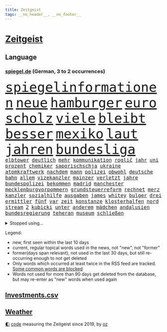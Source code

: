 ```yaml
---
title: Zeitgeist
tags: __no_header__, __no_footer__
---
```


# [Zeitgeist](https://oliz.io/zeitgeist/)

## Language

<h3><a href="https://www.spiegel.de" target="_blank">spiegel.de</a> (German, 3 to 2 occurrences)</h3>
<p style="font-family:monospace">
<span style="font-size:32pt"><a href="news_links.html#spiegelinformationen" class="current">spiegelinformationen</a></span>
<span style="font-size:32pt"><a href="news_links.html#neue" class="current">neue</a></span>
<span style="font-size:32pt"><a href="news_links.html#hamburger" class="current">hamburger</a></span>
<span style="font-size:32pt"><a href="news_links.html#euro" class="current">euro</a></span>
<span style="font-size:32pt"><a href="news_links.html#scholz" class="current">scholz</a></span>
<span style="font-size:32pt"><a href="news_links.html#viele" class="current">viele</a></span>
<span style="font-size:32pt"><a href="news_links.html#bleibt" class="current">bleibt</a></span>
<span style="font-size:32pt"><a href="news_links.html#besser" class="current">besser</a></span>
<span style="font-size:32pt"><a href="news_links.html#mexiko" class="current">mexiko</a></span>
<span style="font-size:32pt"><a href="news_links.html#laut" class="current">laut</a></span>
<span style="font-size:32pt"><a href="news_links.html#jahren" class="current">jahren</a></span>
<span style="font-size:32pt"><a href="news_links.html#bundesliga" class="current">bundesliga</a></span>
<br>
<span style="font-size:12pt"><a href="news_links.html#elbtower" class="new">elbtower</a></span>
<span style="font-size:12pt"><a href="news_links.html#deutlich" class="current">deutlich</a></span>
<span style="font-size:12pt"><a href="news_links.html#mehr" class="current">mehr</a></span>
<span style="font-size:12pt"><a href="news_links.html#kommunikation" class="new">kommunikation</a></span>
<span style="font-size:12pt"><a href="news_links.html#roglič" class="current">roglič</a></span>
<span style="font-size:12pt"><a href="news_links.html#jahr" class="current">jahr</a></span>
<span style="font-size:12pt"><a href="news_links.html#uni" class="current">uni</a></span>
<span style="font-size:12pt"><a href="news_links.html#prozent" class="current">prozent</a></span>
<span style="font-size:12pt"><a href="news_links.html#chemiker" class="new">chemiker</a></span>
<span style="font-size:12pt"><a href="news_links.html#saporischschja" class="current">saporischschja</a></span>
<span style="font-size:12pt"><a href="news_links.html#ukraine" class="current">ukraine</a></span>
<span style="font-size:12pt"><a href="news_links.html#atomkraftwerk" class="current">atomkraftwerk</a></span>
<span style="font-size:12pt"><a href="news_links.html#nachdem" class="current">nachdem</a></span>
<span style="font-size:12pt"><a href="news_links.html#mann" class="current">mann</a></span>
<span style="font-size:12pt"><a href="news_links.html#polizei" class="current">polizei</a></span>
<span style="font-size:12pt"><a href="news_links.html#obwohl" class="current">obwohl</a></span>
<span style="font-size:12pt"><a href="news_links.html#deutsche" class="current">deutsche</a></span>
<span style="font-size:12pt"><a href="news_links.html#bahn" class="current">bahn</a></span>
<span style="font-size:12pt"><a href="news_links.html#allem" class="current">allem</a></span>
<span style="font-size:12pt"><a href="news_links.html#vizekanzler" class="current">vizekanzler</a></span>
<span style="font-size:12pt"><a href="news_links.html#mainzer" class="new">mainzer</a></span>
<span style="font-size:12pt"><a href="news_links.html#verletzt" class="current">verletzt</a></span>
<span style="font-size:12pt"><a href="news_links.html#jahre" class="current">jahre</a></span>
<span style="font-size:12pt"><a href="news_links.html#bundespolizei" class="current">bundespolizei</a></span>
<span style="font-size:12pt"><a href="news_links.html#bekommen" class="current">bekommen</a></span>
<span style="font-size:12pt"><a href="news_links.html#madrid" class="current">madrid</a></span>
<span style="font-size:12pt"><a href="news_links.html#manchester" class="current">manchester</a></span>
<span style="font-size:12pt"><a href="news_links.html#mecklenburgvorpommern" class="current">mecklenburgvorpommern</a></span>
<span style="font-size:12pt"><a href="news_links.html#grundsteuerreform" class="new">grundsteuerreform</a></span>
<span style="font-size:12pt"><a href="news_links.html#rechnet" class="current">rechnet</a></span>
<span style="font-size:12pt"><a href="news_links.html#merz" class="current">merz</a></span>
<span style="font-size:12pt"><a href="news_links.html#kanzler" class="current">kanzler</a></span>
<span style="font-size:12pt"><a href="news_links.html#sozialhilfe" class="new">sozialhilfe</a></span>
<span style="font-size:12pt"><a href="news_links.html#ausgaben" class="current">ausgaben</a></span>
<span style="font-size:12pt"><a href="news_links.html#james" class="current">james</a></span>
<span style="font-size:12pt"><a href="news_links.html#whitey" class="new">whitey</a></span>
<span style="font-size:12pt"><a href="news_links.html#bulger" class="new">bulger</a></span>
<span style="font-size:12pt"><a href="news_links.html#drei" class="current">drei</a></span>
<span style="font-size:12pt"><a href="news_links.html#ermittler" class="current">ermittler</a></span>
<span style="font-size:12pt"><a href="news_links.html#fünf" class="current">fünf</a></span>
<span style="font-size:12pt"><a href="news_links.html#var" class="new">var</a></span>
<span style="font-size:12pt"><a href="news_links.html#zeit" class="current">zeit</a></span>
<span style="font-size:12pt"><a href="news_links.html#konstanze" class="new">konstanze</a></span>
<span style="font-size:12pt"><a href="news_links.html#klosterhalfen" class="new">klosterhalfen</a></span>
<span style="font-size:12pt"><a href="news_links.html#nord" class="current">nord</a></span>
<span style="font-size:12pt"><a href="news_links.html#stream" class="current">stream</a></span>
<span style="font-size:12pt"><a href="news_links.html#2" class="current">2</a></span>
<span style="font-size:12pt"><a href="news_links.html#kubicki" class="current">kubicki</a></span>
<span style="font-size:12pt"><a href="news_links.html#unter" class="current">unter</a></span>
<span style="font-size:12pt"><a href="news_links.html#anderem" class="current">anderem</a></span>
<span style="font-size:12pt"><a href="news_links.html#mädchen" class="current">mädchen</a></span>
<span style="font-size:12pt"><a href="news_links.html#andalusien" class="new">andalusien</a></span>
<span style="font-size:12pt"><a href="news_links.html#bundesregierung" class="current">bundesregierung</a></span>
<span style="font-size:12pt"><a href="news_links.html#teheran" class="current">teheran</a></span>
<span style="font-size:12pt"><a href="news_links.html#museum" class="current">museum</a></span>
<span style="font-size:12pt"><a href="news_links.html#schließen" class="current">schließen</a></span>
</p>
<details>
<summary>Stopped using...</summary>
<p class="former" style="font-size:12pt">
gründer(666) kollegen(666) cdupolitiker(665) erholung(665) freien(665) jens(665) kriminellen(665) stoppen(665) verdient(665) beschwerde(664) genannt(664) klimaneutral(664) torjäger(664) wald(664) drama(663) drosten(663) gelernt(663) jörg(663) lockdowns(663) taylor(663) weitergeht(663) ändert(663) anstieg(662) erinnerungen(662) gefordert(662) gesorgt(662) manager(662) verhängen(662) vielerorts(662) vorzeitig(662) berichte(661) bmw(661) frank(661) rückschlag(661) spur(661) teilnehmen(661) usbehörden(661) deswegen(660) lager(660) passen(660) reiner(660) verteidigungsministerin(660) ziemlich(660) csuchef(659) januar(659) jüdische(659) konzerne(659) kurs(659) liebe(659) lieben(659) partner(659) privaten(659) streitkräfte(659) umso(659) arbeitsplatz(658) beeinflussen(658) folgte(658) gewerkschaft(658) hunderten(658) investoren(658) lebenslanger(658) ließen(658) rassistische(658) schwedische(658) sicherte(658) stoppt(658) weshalb(658) 130(657) abends(657) bundesweit(657) eingesetzt(657) hintergründe(657) härter(657) kritische(657) messi(657) netflix(657) rafael(657) reichte(657) respekt(657) unabhängige(657) wohnen(657) abgeordnete(656) bundestags(656) bundesweite(656) geheimnis(656) gemeinsamen(656) maß(656) nahen(656) venezuela(656) versteckt(656) zuge(656) österreichische(656) abgeben(655) bekämpfen(655) gestrichen(655) kräftig(655) ministerpräsidenten(655) nordsee(655) stimme(655) öl(655) anschläge(654) beschließen(654) crash(654) minderjährige(654) texas(654) zugunsten(654) abgesetzt(653) abschaffen(653) bahnhof(653) bestimmten(653) schreibt(653) stärke(653) 10(652) ausschuss(652) englische(652) vorstellen(652) abgehört(651) coronapolitik(651) durchsuchungen(651) gering(651) investitionen(651) kehrte(651) nordirland(651) roman(651) stuft(651) unbedingt(651) verlauf(651) aufgegeben(650) freilassung(650) journalistin(650) sinn(650) viertelfinale(650) berater(649) brauche(649) größeren(649) half(649) jedenfalls(649) kontrollen(649) rekordhoch(649) beschränkungen(648) gekauft(648) gestoppt(648) goldenen(648) kunst(648) privat(648) bezahlen(647) erneuten(647) gesetze(647) option(647) aktivistin(646) berühmte(646) ehepaar(646) feld(646) trafen(646) 3(645) design(645) euparlament(645) gerechnet(645) spotify(645) aktie(644) echten(644) ordnung(643) verfassung(643) überstanden(643) globale(642) text(642) argentinien(641) nationalen(641) springen(641) stiegen(641) vorgelegt(641) zurückgegangen(641) überholt(641) nase(639) prognosen(639) ausrüstung(638) schießen(638) änderungen(638) digital(637) top(637) kate(636) züge(636) auflagen(635) gemeinsames(635) insassen(635) politikerin(633) singapur(633) spenden(633) rasen(632) strengen(632) ämter(632) 76(630) gehörte(630) klimaziele(628) beweise(627) bundeswehrsoldaten(627) kapitel(624) vorläufig(624) angeboten(623) spannend(623) mindestlohn(621) schaut(620) termine(620) athletinnen(619) herausforderungen(617) beendete(615) erhebliche(614) annäherung(613) kanadas(613) staatsoberhaupt(609) inseln(607) nächstes(606) bündnis(605) daheim(603) betrunkener(602) reihen(602) topspiel(602) gesetzlichen(600) quadratmeter(600) vereins(598) möglichkeit(594) ärgern(594) herzinfarkt(593) berühmtesten(590) brutalen(586) stopp(584) seniorin(579) motivation(574) schlaf(564) niederländer(562) währung(557) gewinne(556) infos(556) zusätzlichen(556) fuhren(541) haiti(523) trümmern(520) bahnverkehr(517) wolken(516) direkten(514) carlos(511) fängt(508) rum(506) happy(503) verantwortliche(499) zusammengebrochen(495) reue(494) 2001(486) rumänien(476) fußballnationalmannschaft(456) brian(454) 25jährige(440) hofmann(437) genossen(432) ungeimpfte(429) gegend(428) gesichtet(419) müll(413) sammelt(409) fluggesellschaften(405) staatschefs(404) warb(403) unseres(402) novak(401) zerstörte(399) astronomen(398) liebt(397) arme(396) brannte(393) drohnen(393) verheerende(393) djoković(392) 9(388) düster(386) erpressen(386) britisches(384) rekordwert(383) autoren(382) floh(381) geldstrafen(378) knie(373) bedankt(372) flut(372) verstorben(372) winde(367) kyrgios(366) zögert(365) flutkatastrophe(364) forschungsteam(364) fällig(364) karrierecoach(364) hochwasser(363) 14jähriger(362) ahrtal(361) äußerung(359) wechselte(358) highlights(356) komitee(356) parlaments(354) berühmteste(349) alternative(345) musks(345) börsen(340) rückgabe(339) funktionen(338) tabellenführer(337) moderner(335) niedergang(332) social(332) ussoldaten(331) gehälter(328) ließe(328) momente(327) ausgeschöpft(326) fifa(326) illegaler(326) eindeutig(325) agiert(324) kalten(323) teamkollege(323) harris(321) staatsanwältin(318) umbruch(318) wittert(316) wachsende(315) tiger(314) minderheiten(313) abhängigkeit(307) absicht(307) einigt(307) staatssekretär(306) grafiken(305) jeffrey(304) beschlagnahmen(301) schränkt(300) minus(299) unterhaus(298) station(297) mehrfamilienhaus(296) erneutes(294) fluglinie(294) hofreiter(293) mischen(293) mächtig(290) suizid(290) kombination(288) kredite(286) plastikmüll(286) arbeitslosen(285) empfehlen(284) grundlegende(284) shanghai(282) perspektive(281) verblüffend(280) komplette(279) staates(279) umsetzung(279) aktivitäten(276) andrang(275) erreichbar(274) 30000(272) beruft(271) portal(271) rechtsextremer(271) anfangen(270) fahndet(266) siegerin(266) energieriesen(261) feuerte(259) königreich(257) rande(257) mehrheitlich(256) airlines(255) geschaut(255) netflixserie(255) schärfere(255) empfindliche(254) lärm(253) coaching(252) fabian(252) technischer(252) extremer(251) sportlichen(251) unterhaltung(251) entziehen(250) macrons(250) jahresbeginn(245) aktivistinnen(244) amtsinhaber(242) mache(242) dürr(240) kompromiss(240) sportliche(240) arbeitswelt(239) ausfuhr(239) kinderbetreuung(239) aussetzen(237) schande(237) management(236) kachelmann(232) pessimistisch(232) personalnot(230) eusanktionen(229) gestaltet(229) möchten(229) pflegerinnen(227) borrell(225) josep(225) verbündete(223) ebay(222) küche(221) beamter(220) transport(220) rechner(219) betrachtet(218) kader(217) sanitäter(216) südosten(216) genehmigt(214) wimbledon(214) einfaches(213) führungsriege(213) zerstörung(213) abwehrspieler(212) way(211) küken(209) landsmann(209) vorwoche(209) erfand(207) 2500(206) lambrecht(206) heftigem(204) zahlreicher(202) ausreise(201) auszugeben(200) beschäftigen(200) mutigen(198) peilt(198) pelé(198) einbrecher(197) erweitern(196) lebensmittelpreise(195) einfachen(194) hartes(194) krebs(194) mühsam(194) website(194) wild(194) strafzahlung(193) 2002(191) luftangriffe(191) kraftwerke(190) marilyn(189) angeheizt(187) dominant(187) unabhängiger(187) justizministerium(185) verweist(185) diabetes(183) gejagt(183) krankheiten(183) trick(183) bestand(182) elektronisch(182) strände(182) emotionalen(181) afrikanischen(180) orange(180) straflager(180) moniert(179) gezahlt(176) nützt(176) zurecht(176) reichweite(175) rüstungskonzern(175) gymnasium(174) nonnenwerth(174) unterbrechen(173) verleiht(173) 83jährige(172) unicef(172) ustruppen(172) vergab(172) andrij(171) philosoph(171) infolge(170) ordnet(170) homosexualität(169) kämpfern(169) wanderung(168) betreibt(167) end(167) verwaltung(167) übersteht(167) alarmbereitschaft(166) bill(166) kaja(166) male(166) schätzt(166) 17jährige(165) mögliches(165) verräter(165) weltlage(165) 40000(164) konkurrentin(163) unbewaffnete(163) untersuchungsbericht(163) aufsichtsrat(162) pausen(162) neubrandenburg(161) bürokratie(160) ramadan(160) verpuffen(160) autofahrerin(159) verübt(159) übergossen(158) disqualifiziert(156) wachsenden(156) einsam(155) immobilienpreise(155) zurückgewiesen(155) johanna(154) spiegeltitelstory(154) vorsichtig(154) gegendemonstranten(153) südamerika(153) aschaffenburg(152) luftraum(152) roller(152) ernsthaft(151) grundwasser(151) sensationelle(151) luxusautos(150) verspätet(149) gebiete(148) glimpflich(148) begeben(146) erneuerbare(146) gegenden(146) kunde(146) russlandsanktionen(146) ausweitung(145) geheimdienstchef(145) taktik(145) widmen(145) arbeitszeit(144) passé(144) masse(143) profitierte(143) sanktionspaket(143) 86jährige(142) inakzeptable(142) schneidet(142) betrieben(141) geforderten(141) sberbank(141) turner(141) aussetzung(140) außenpolitische(140) kiewer(140) statistisches(140) verbrauchern(140) regierungskritiker(139) ampelfraktionen(138) duo(138) verfolgungsjagd(138) zwingt(138) maskendeals(137) rabatt(137) emotionaler(136) offenbarung(136) importstopp(135) marathon(135) währenddessen(135) 2035(134) notwendige(134) robust(134) wiedereinführung(134) fatale(133) rheinmetall(133) träfe(133) ukrainekrieges(133) wesel(133) ölembargo(133) antwortet(132) microsoft(132) sexualisierte(132) institutionen(131) äckern(130) bekräftigte(129) euaußenbeauftragte(129) anden(127) gasembargo(127) geburtsklinik(127) raketenangriff(127) verbraucht(127) deep(126) nationalspielerin(126) patrick(125) wohngebiete(124) leuchten(123) anfänge(122) bewaffnet(122) ergab(122) lautete(122) burkhard(121) leitungen(121) sommerpause(121) begrenzt(120) einsamen(120) roms(120) staatsbürgerschaft(120) fukushima(119) jake(119) kapitulation(119) unerwünscht(119) vorort(119) 39(118) bundesverband(118) doppelsieg(118) satte(118) natobeitritt(117) zwangsarbeit(117) ausharren(116) auszugehen(115) kreuz(115) überziehen(115) atomkrieg(114) spürt(114) traditionsreiche(114) stilllegung(113) motto(112) partnern(112) öffentlicher(112) dir(111) handys(111) minimal(111) sainz(111) träge(111) gewalttätige(110) jawort(110) my(110) schwarzes(110) besseres(109) bevölkerungsschutz(109) euroraum(109) schienennetz(109) schmecken(109) beruflichen(108) leber(108) natogipfel(108) rotes(108) volkswirtschaft(108) autobranche(107) kripo(107) meistert(107) orientierung(107) ach(106) beigelegt(106) beschuldigen(106) bestechlichkeit(106) bremse(106) getreidelieferungen(106) nuklearwaffen(106) bogen(105) zusammenstößen(105) grundstücke(104) wärmer(104) bundesjustizminister(103) buschland(103) fernen(103) streitereien(103) teilhabe(103) züchter(103) wetterexperten(102) feste(101) woods(101) gewalttaten(100) irrtümer(100) windparks(100) metall(99) schießerei(99) afrikaner(98) nepal(98) rechenschaft(98) artenschutz(97) besetzen(97) bäckerei(97) cut(97) widersprüche(97) gewaltverbrechen(96) großoffensive(96) hammer(96) thore(96) aufstocken(95) nordrheinwestfälischen(95) gentleman(94) passanten(94) pferderennen(94) dahin(93) frühzeitig(93) griechischer(93) nordstream(93) t(93) bestritt(92) 750(91) besserer(91) dieselautos(91) kassenschlager(91) konsequenz(91) rheinmaingebiet(91) staatsanwaltschaften(91) vorfälle(91) energiemanager(90) flott(90) gefährdete(90) georgiewa(90) indische(90) innogymanager(90) iwfchefin(90) kristalina(90) routen(90) schau(90) verschifft(90) zollen(90) attentate(89) hindernisse(89) obst(89) susanne(89) verbrenneraus(89) vogel(89) baugenehmigungen(88) dämpfe(88) giftige(88) sprunghaft(88) wehrmacht(88) act(87) formal(87) kühlschrank(87) parlamentarischer(87) skandalen(87) torsten(86) verschwanden(86) zehnten(86) arbeitsrecht(85) dfbtor(85) pogba(85) steak(85) 58jährigen(84) kippt(84) landesverband(84) sonntagsfrage(84) ausweichen(83) chiellini(83) südfranzösischen(83) arbeitskräftemangel(82) reißen(82) skulpturen(82) 23jährigen(81) gesetzes(81) kishida(81) neuigkeiten(81) oftmals(81) steine(81) stresstest(81) verlobten(81) entschiedener(80) falschem(80) haas(80) unanständig(80) billiges(79) nuklearstreitkräfte(79) plagt(79) vortrag(79) 36jährige(78) anlaufstelle(78) ibrahimović(78) privathaushalten(78) wirtschaftsministeriums(78) zlatan(78) abtransportiert(77) gefälschter(77) lokalpolitiker(77) luisa(77) prominenten(77) space(77) spähsoftware(77) walker(77) wolff(77) existenziellen(76) goetheinstitut(76) revanche(76) schnecken(76) vorgeschrieben(76) 2026(75) einsatzbereit(75) hackerangriffe(75) machine(75) reizvoll(75) spanischer(75) willkür(75) ölmarkt(75) 35jährige(74) monroe(74) pandora(74) südasiatische(74) trüben(74) assadregimes(73) girl(73) handelskonzern(73) mafia(73) mckinsey(73) schrecklich(73) schutzweste(73) vwkonzern(73) eoffensive(72) europameister(72) mexikaner(72) ständiger(72) unohilfe(72) bangladesch(71) europaparlament(71) förde(71) überschlägt(71) 1200(70) milliardenhilfen(70) mordfall(70) sexuellem(70) vollem(70) vorrang(70) 96jährige(69) beatles(69) cruise(69) schwaches(69) wolke(69) überragt(69) angesprochen(68) fumio(68) ratingen(68) demonstrierende(67) pöbelte(67) rooney(67) abholzung(66) beileid(66) deportierte(66) hemer(66) kundschaft(66) schutzmasken(66) zukünftige(66) 8(65) altenberger(65) fahndung(65) ferdinand(65) kommissarin(65) kämna(65) lennard(65) ungleichheit(65) verwenden(65) dmitri(64) kühnert(64) minusma(64) reumütig(64) schroff(64) unomission(64) eyckhoff(63) jabeur(63) ons(63) titelverteidigerinnen(63) votum(63) wmkampf(63) abgibt(62) auftaktspiel(62) detailliert(62) gefahndet(62) hintertür(62) spdgeneralsekretär(62) alfred(61) campingplatz(61) dauercamper(61) endstadium(61) geister(61) klimaschädlichen(61) laufender(61) privatleben(61) sonnig(61) tribünen(61) turnen(61) barbie(60) empfehlungen(60) legalisierung(60) selbstbestimmung(60) sicherheiten(60) wertvollstes(60) aufzuklären(59) faktencheck(59) fliegende(59) krimi(59) parität(59) polittalk(59) save(59) twitteraktie(59) w(59) wehrministerin(59) zusammengekommen(59) geringen(58) irans(58) islamistische(58) kurznachrichtendienstes(58) oberkörper(58) verhütung(58) verschobene(58) beeindruckende(57) gesellschaftliche(57) wattenmeer(57) westeuropa(57) zuschauerinnen(57) 30mal(56) tagessieg(56) verstößen(56) xavi(56) bemerkenswertes(55) uniform(55) zwangspause(55) aufbringen(54) aufschrei(54) dina(54) drogenboss(54) gleichstellung(54) meistgesuchten(54) verfassungsbeschwerde(54) wirtschaftskrieg(54) abgestraft(53) anbaufläche(53) drohendes(53) gesamtführender(53) homophobie(53) iii(53) supremecourtrichter(53) unbewaffneten(53) wäsche(53) auswerten(52) autopsie(52) blöße(52) kissinger(52) tiktokvideos(52) unten(52) western(52) 86(51) gelacht(51) madrids(51) stade(51) steuerfahnder(51) webseite(51) weltwirtschaftsforum(51) israelbesuch(50) mo(50) rückseite(50) sinnbild(50) abstriche(49) camilla(49) erzählungen(49) rundfahrt(49) uvalde(49) zunehmender(49) #metoo(48) bernard(48) bestimmter(48) defekt(48) haushaltspolitik(48) hundertjährige(48) mühe(48) schulmassaker(48) schweinepest(48) teamchef(48) absoluter(47) kandidiert(47) keilt(47) partisanen(47) pfefferspray(47) reicher(47) romanen(47) vorzudringen(47) zertifikat(46) gesundheitswesen(45) kremlgegner(45) landsmanns(45) lohnsteigerungen(45) marin(45) mächtige(45) ruhig(45) sanna(45) unberechenbar(45) verschont(45) überstellt(45) …(45) afdpolitiker(44) formats(44) gnabry(44) krankschreibung(44) serge(44) sonderregel(44) stranger(44) telefonische(44) things(44) bahnsteig(43) estnische(43) gareth(43) geworben(43) kallas(43) nähert(43) platzen(43) popart(43) schwebt(43) spahn(43) spdvorsitzende(43) staus(43) terrorismus(43) fehlten(42) haftbar(42) kaputte(42) lebenszeichen(42) wahn(42) öffentlichrechtliche(42) atlantikküste(41) bewiesen(41) community(41) darmanin(41) einbau(41) erobern(41) gemeinschaftswährung(41) gérald(41) kz(41) oberbayerischen(41) rentnerinnen(41) unschuld(41) drews(40) getötetem(40) höherem(40) oberen(40) ortschaften(40) ertrunken(39) monatelanger(39) regisseuren(39) söldnertruppe(39) tirol(39) turbulenzen(39) welthits(39) änderte(39) feinde(38) homo(38) kommentieren(38) millionenstrafe(38) populismus(38) schuh(38) vorangehen(38) abwehrchef(37) angebots(37) arbeiteten(37) aufprall(37) golfstaat(37) resolution(37) unfalls(37) arbeitsunfall(36) autorinnen(36) dokumentation(36) grandslamtitel(36) rippenbruch(36) weltkonjunktur(36) widerlegt(36) wozu(36) 1958(35) 20jähriger(35) arizona(35) einschlugen(35) erntet(35) ryan(35) unumgänglich(35) 0(34) knallbunte(34) norditalien(34) versorgen(34) benziner(33) devon(33) kavanaugh(33) nahostreise(33) sondersteuer(33) trauung(33) umzug(33) alphabet(32) passau(32) teleskop(32) trendet(32) außerordentliche(31) heißer(31) konstruktion(31) kulisse(31) kunstschau(31) wirkstoff(31) 66(30) beschränkt(30) erkältung(30) freizeit(30) klarna(30) sehe(30) spielerin(30) trainingslager(30) wildtiere(30) altach(29) beobachtung(29) beteuert(29) birte(29) einigkeit(29) kronprinz(29) meier(29) niedergelegt(29) personalie(29) rasenturnier(29) rekordpreis(29) vorarlberg(29) wimbledonsieg(29) abzuschalten(28) arndt(28) aufgelöst(28) begleitung(28) borkum(28) bundesligisten(28) coronasommerwelle(28) erstickt(28) geschke(28) hungernden(28) palma(28) schneesturm(28) sommerwelle(28) terrormiliz(28) verdachtsobjekt(28) anschauen(27) anstehende(27) bürgertests(27) drosselung(27) erfüllung(27) gewehren(27) onlinespiel(27) high(26) infizieren(26) kaliningrad(26) oldenburg(26) phantom(26) ausgebeutet(25) igmetallchef(25) kaulitz(25) sabine(25) schormann(25) serienfinale(25) fünfeinhalb(24) grundlage(24) immunisiert(24) mister(24) sonnenblumenöl(24) antisemitismuseklat(23) einlenken(23) privatsender(23) ratschläge(23) bale(22) banner(22) eifrig(22) nachhaltige(22) solaranlage(22) warteschlangen(22) benachbarten(21) erneuerbarer(21) euphorie(21) fairen(21) forscherteam(21) gedrosselten(21) ingeborgbachmannpreis(21) lubmin(21) ostseeexklave(21) säureanschlag(21) vernichtet(21) woke(21) übertreffen(21) enthüllte(20) fünfsternebewegung(20) schlief(20) solches(20) bemängelt(19) brettspiel(19) gestohlenes(19) herman(19) ana(18) gängige(18) oleksandr(18) welternährung(18) aufstockung(17) festgenommene(17) käse(17) saale(17) schlechteren(17) südafrikanischen(17) belgier(16) durchgeführt(16) gasfluss(16) krater(16) neunmal(16) ordnete(16) revival(16) sparmaßnahmen(16) verfassungsklage(16) geschlechter(15) staatshilfe(15) aufwand(14) breiter(14) courts(14) erleichterungen(14) gletscherabbruch(14) klagten(14) lohnerhöhungen(14) mara(14) trendwende(14) 151(13) biologin(13) marmolata(13) vorjahreszeitraum(13) ärztevertreter(13) 2040(12) aufgetan(12) gunsten(12) heiratet(12) hinault(12) jasper(12) jva(12) minions(12) philipsen(12) provisionen(12) rojas(12) yulimar(12) ausländischer(11) fazit(11) hausärzteverbandschef(11) jayland(11) weigeldt(11)
</p>
</details>
<p>Legend:
<ul>
<li><span class="new">new</span>, first seen within the last 10 days</li>
<li><span class="current">current</span>, regular topical words used in the news, not "new", not "former"</li>
<li><span class="former">former(days span relevant)</span>, not used in the last 30 days, but still re-occurring enough to not get deleted</li>
<li>Only words which occurred at least twice in the RSS feed are tracked. <a href="language/filters.py">Some common words are blocked</a></li>
<li>Words not used for more than 90 days get deleted from the database, but may re-enter as "new" words when used again</li>
</ul>
</p>

## [Investments](investments.html)[.csv](investments.csv)

## [Weather](weather.html)

<footer>
<a href="javascript:toggleTheme()" class="nav">🌓</a>
<a href="https://github.com/ooz/zeitgeist">code</a> measuring the Zeitgeist since 2019, by <a href="https://oliz.io">oz</a>
</footer>
